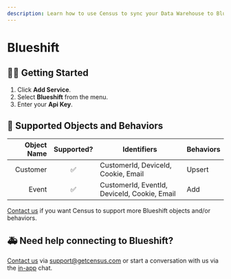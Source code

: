 ```yaml
---
description: Learn how to use Census to sync your Data Warehouse to Blueshift.
---
```


# Blueshift

## 🏃‍♀️ Getting Started

1. Click **Add Service**.
2. Select **Blueshift** from the menu.
3. Enter your **Api Key**.

## 🔀 Supported Objects and Behaviors

| **Object Name** | **Supported?** | **Identifiers**  | **Behaviors** |
| --------------: | :------------: | ---------------- |---------------|
| Customer | ✅ | CustomerId, DeviceId, Cookie, Email | Upsert        |
| Event | ✅ | CustomerId, EventId, DeviceId, Cookie, Email | Add           |

[Contact us](mailto:support@getcensus.com) if you want Census to support more Blueshift objects and/or behaviors.

## 🚑 Need help connecting to Blueshift?

[Contact us](mailto:support@getcensus.com) via support@getcensus.com or start a conversation with us via the [in-app](https://app.getcensus.com) chat.
